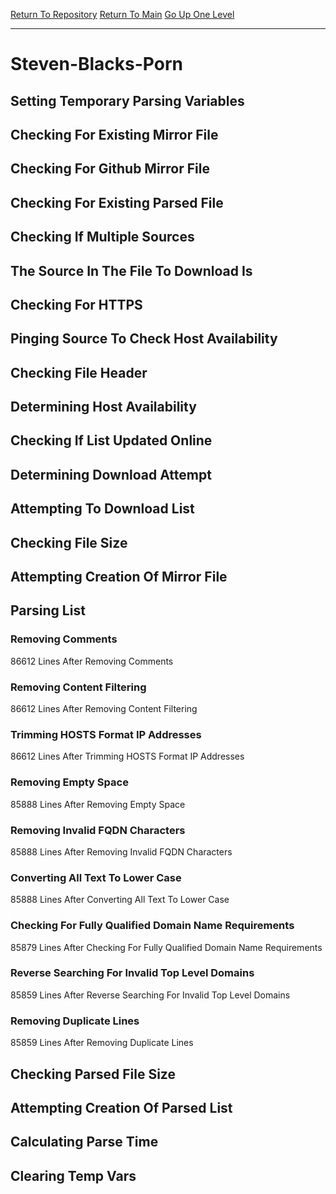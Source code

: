 [Return To Repository](https://github.com/deathbybandaid/piholeparser/)
[Return To Main](https://github.com/deathbybandaid/piholeparser/blob/master/RecentRunLogs/Mainlog.md)
[Go Up One Level](https://github.com/deathbybandaid/piholeparser/blob/master/RecentRunLogs/TopLevelScripts/30-Processing-External-Blacklists.md)
____________________________________
# Steven-Blacks-Porn
## Setting Temporary Parsing Variables
## Checking For Existing Mirror File
## Checking For Github Mirror File
## Checking For Existing Parsed File
## Checking If Multiple Sources
## The Source In The File To Download Is
## Checking For HTTPS
## Pinging Source To Check Host Availability
## Checking File Header
## Determining Host Availability
## Checking If List Updated Online
## Determining Download Attempt
## Attempting To Download List
## Checking File Size
## Attempting Creation Of Mirror File
## Parsing List
### Removing Comments
86612 Lines After Removing Comments
### Removing Content Filtering
86612 Lines After Removing Content Filtering
### Trimming HOSTS Format IP Addresses
86612 Lines After Trimming HOSTS Format IP Addresses
### Removing Empty Space
85888 Lines After Removing Empty Space
### Removing Invalid FQDN Characters
85888 Lines After Removing Invalid FQDN Characters
### Converting All Text To Lower Case
85888 Lines After Converting All Text To Lower Case
### Checking For Fully Qualified Domain Name Requirements
85879 Lines After Checking For Fully Qualified Domain Name Requirements
### Reverse Searching For Invalid Top Level Domains
85859 Lines After Reverse Searching For Invalid Top Level Domains
### Removing Duplicate Lines
85859 Lines After Removing Duplicate Lines
## Checking Parsed File Size
## Attempting Creation Of Parsed List
## Calculating Parse Time
## Clearing Temp Vars
